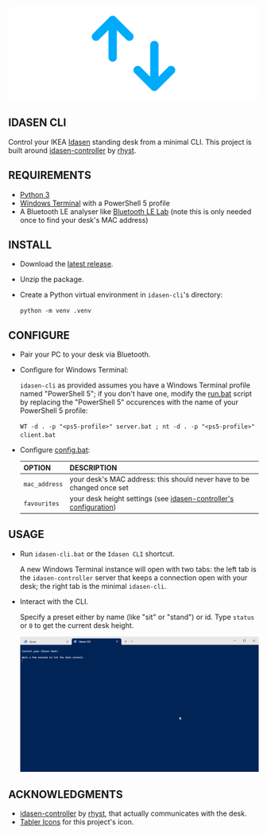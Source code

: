 ![Idasen Cli](idasen-cli.png)

## IDASEN CLI

Control your IKEA [Idasen](https://www.ikea.com/us/en/p/idasen-desk-sit-stand-black-dark-gray-s79280998/) standing desk from a minimal CLI. This project is built around [idasen-controller](https://github.com/rhyst/idasen-controller) by [rhyst](https://github.com/rhyst).

## REQUIREMENTS

- [Python 3](https://www.python.org/downloads/)
- [Windows Terminal](https://github.com/microsoft/terminal) with a PowerShell 5 profile
- A Bluetooth LE analyser like [Bluetooth LE Lab](https://apps.microsoft.com/store/detail/bluetooth-le-lab/9N6JD37GWZC8) (note this is only needed once to find your desk's MAC address)

## INSTALL

- Download the [latest release](https://github.com/gliptal/idasen-cli/releases/latest).
- Unzip the package.
- Create a Python virtual environment in `idasen-cli`'s directory:

    `python -m venv .venv`

## CONFIGURE

- Pair your PC to your desk via Bluetooth.

- Configure for Windows Terminal:

    `idasen-cli` as provided assumes you have a Windows Terminal profile named "PowerShell 5"; if you don't have one, modify the [run.bat](run.bat) script by replacing the "PowerShell 5" occurences with the name of your PowerShell 5 profile:

    `WT -d . -p "<ps5-profile>" server.bat ; nt -d . -p "<ps5-profile>" client.bat`

- Configure [config.bat](config.bat):

    | OPTION        | DESCRIPTION                                                                                                                   |
    |---------------|-------------------------------------------------------------------------------------------------------------------------------|
    | `mac_address` | your desk's MAC address: this should never have to be changed once set                                                        |
    | `favourites`  | your desk height settings (see [idasen-controller's configuration](https://github.com/rhyst/idasen-controller#configuration)) |

## USAGE

- Run `idasen-cli.bat` or the `Idasen CLI` shortcut.

    A new Windows Terminal instance will open with two tabs: the left tab is the `idasen-controller` server that keeps a connection open with your desk; the right tab is the minimal `idasen-cli`.

- Interact with the CLI.

    Specify a preset either by name (like "sit" or "stand") or id. Type `status` or `0` to get the current desk height.

    ![usage](usage.gif)

## ACKNOWLEDGMENTS

- [idasen-controller](https://github.com/rhyst/idasen-controller) by [rhyst](https://github.com/rhyst), that actually communicates with the desk.
- [Tabler Icons](https://tablericons.com/) for this project's icon.
